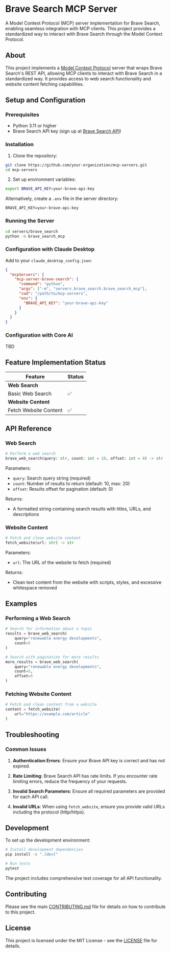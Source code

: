 # Brave Search MCP Server

A Model Context Protocol (MCP) server implementation for Brave Search, enabling seamless integration with MCP clients. This project provides a standardized way to interact with Brave Search through the Model Context Protocol.

<!-- Add your badge here when available -->
<!--
<a href="https://glama.ai/mcp/servers/YOUR_SERVER_ID">
  <img width="380" height="200" src="https://glama.ai/mcp/servers/YOUR_SERVER_ID/badge" alt="Server for Brave Search MCP server" />
</a>
-->

## About

This project implements a [Model Context Protocol](https://modelcontextprotocol.io/) server that wraps Brave Search's REST API, allowing MCP clients to interact with Brave Search in a standardized way. It provides access to web search functionality and website content fetching capabilities.

## Setup and Configuration

### Prerequisites

- Python 3.11 or higher
- Brave Search API key (sign up at [Brave Search API](https://brave.com/search/api/))

### Installation

1. Clone the repository:

```bash
git clone https://github.com/your-organization/mcp-servers.git
cd mcp-servers
```

2. Set up environment variables:

```bash
export BRAVE_API_KEY=your-brave-api-key
```

Alternatively, create a `.env` file in the server directory:

```
BRAVE_API_KEY=your-brave-api-key
```

### Running the Server

```bash
cd servers/brave_search
python -m brave_search_mcp
```

### Configuration with Claude Desktop

Add to your `claude_desktop_config.json`:

```json
{
  "mcpServers": {
    "mcp-server-brave-search": {
      "command": "python",
      "args": ["-m", "servers.brave_search.brave_search_mcp"],
      "cwd": "/path/to/mcp-servers",
      "env": {
        "BRAVE_API_KEY": "your-brave-api-key"
      }
    }
  }
}
```

### Configuration with Core AI

TBD

## Feature Implementation Status

| Feature               | Status |
| --------------------- | ------ |
| **Web Search**        |        |
| Basic Web Search      | ✅     |
| **Website Content**   |        |
| Fetch Website Content | ✅     |

## API Reference

### Web Search

```python
# Perform a web search
brave_web_search(query: str, count: int = 10, offset: int = 0) -> str
```

Parameters:

- `query`: Search query string (required)
- `count`: Number of results to return (default: 10, max: 20)
- `offset`: Results offset for pagination (default: 0)

Returns:

- A formatted string containing search results with titles, URLs, and descriptions

### Website Content

```python
# Fetch and clean website content
fetch_website(url: str) -> str
```

Parameters:

- `url`: The URL of the website to fetch (required)

Returns:

- Clean text content from the website with scripts, styles, and excessive whitespace removed

## Examples

### Performing a Web Search

```python
# Search for information about a topic
results = brave_web_search(
    query="renewable energy developments",
    count=5
)

# Search with pagination for more results
more_results = brave_web_search(
    query="renewable energy developments",
    count=5,
    offset=5
)
```

### Fetching Website Content

```python
# Fetch and clean content from a website
content = fetch_website(
    url="https://example.com/article"
)
```

## Troubleshooting

### Common Issues

1. **Authentication Errors**: Ensure your Brave API key is correct and has not expired.

2. **Rate Limiting**: Brave Search API has rate limits. If you encounter rate limiting errors, reduce the frequency of your requests.

3. **Invalid Search Parameters**: Ensure all required parameters are provided for each API call.

4. **Invalid URLs**: When using `fetch_website`, ensure you provide valid URLs including the protocol (http/https).

## Development

To set up the development environment:

```bash
# Install development dependencies
pip install -e ".[dev]"

# Run tests
pytest
```

The project includes comprehensive test coverage for all API functionality.

## Contributing

Please see the main [CONTRIBUTING.md](../../../CONTRIBUTING.md) file for details on how to contribute to this project.

## License

This project is licensed under the MIT License - see the [LICENSE](../../../LICENSE) file for details.
